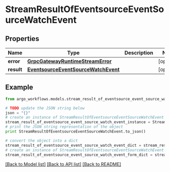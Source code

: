 # StreamResultOfEventsourceEventSourceWatchEvent


## Properties

Name | Type | Description | Notes
------------ | ------------- | ------------- | -------------
**error** | [**GrpcGatewayRuntimeStreamError**](GrpcGatewayRuntimeStreamError.md) |  | [optional] 
**result** | [**EventsourceEventSourceWatchEvent**](EventsourceEventSourceWatchEvent.md) |  | [optional] 

## Example

```python
from argo_workflows.models.stream_result_of_eventsource_event_source_watch_event import StreamResultOfEventsourceEventSourceWatchEvent

# TODO update the JSON string below
json = "{}"
# create an instance of StreamResultOfEventsourceEventSourceWatchEvent from a JSON string
stream_result_of_eventsource_event_source_watch_event_instance = StreamResultOfEventsourceEventSourceWatchEvent.from_json(json)
# print the JSON string representation of the object
print StreamResultOfEventsourceEventSourceWatchEvent.to_json()

# convert the object into a dict
stream_result_of_eventsource_event_source_watch_event_dict = stream_result_of_eventsource_event_source_watch_event_instance.to_dict()
# create an instance of StreamResultOfEventsourceEventSourceWatchEvent from a dict
stream_result_of_eventsource_event_source_watch_event_form_dict = stream_result_of_eventsource_event_source_watch_event.from_dict(stream_result_of_eventsource_event_source_watch_event_dict)
```
[[Back to Model list]](../README.md#documentation-for-models) [[Back to API list]](../README.md#documentation-for-api-endpoints) [[Back to README]](../README.md)


